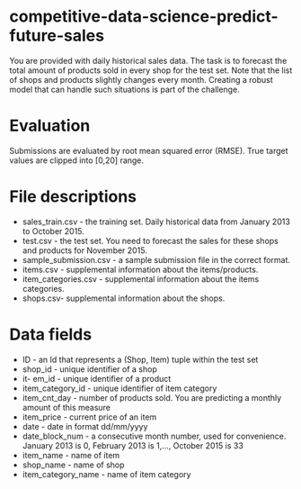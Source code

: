 # competitive-data-science-predict-future-sales

You are provided with daily historical sales data. The task is to forecast the total amount of products sold in every shop for the test set. Note that the list of shops and products slightly changes every month. Creating a robust model that can handle such situations is part of the challenge.  
 
# Evaluation

Submissions are evaluated by root mean squared error (RMSE). True target values are clipped into [0,20] range.

# File descriptions

- sales_train.csv - the training set. Daily historical data from January 2013 to October 2015.  
- test.csv - the test set. You need to forecast the sales for these shops and products for November 2015.  
- sample_submission.csv - a sample submission file in the correct format.  
- items.csv - supplemental information about the items/products.  
- item_categories.csv  - supplemental information about the items categories.  
- shops.csv- supplemental information about the shops.  

# Data fields

- ID - an Id that represents a (Shop, Item) tuple within the test set  
- shop_id - unique identifier of a shop  
- it- em_id - unique identifier of a product  
- item_category_id - unique identifier of item category  
- item_cnt_day - number of products sold. You are predicting a monthly amount of this measure  
- item_price - current price of an item  
- date - date in format dd/mm/yyyy  
- date_block_num - a consecutive month number, used for convenience. January 2013 is 0, February 2013 is 1,..., October 2015 is 33  
- item_name - name of item  
- shop_name - name of shop  
- item_category_name - name of item category  
